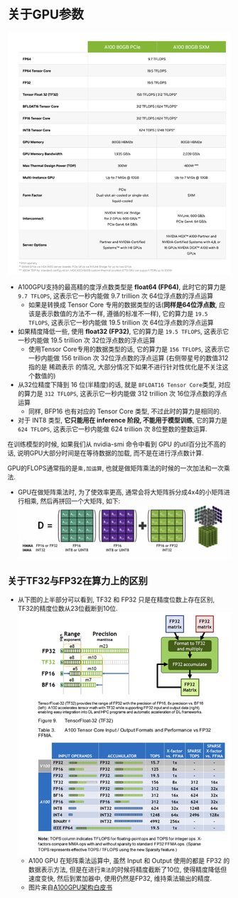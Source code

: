 # 关于GPU参数
![](notes_about_dtype_images/A100参数.png)
- A100GPU支持的最高精的度浮点数类型是 **float64 (FP64)**, 此时它的算力是 `9.7 TFLOPS`, 这表示它一秒内能做 9.7 trillion 次 64位浮点数的浮点运算
  - 如果是转换成 Tensor Core 专用的数据类型的话(**同样是64位浮点数**, 应该是表示数值的方法不一样, 遵循的标准不一样), 它的算力是 `19.5 TFLOPS`, 这表示它一秒内能做 19.5 trillion 次 64位浮点数的浮点运算
- 如果精度降低一些, 使用 **float32 (FP32)**, 它的算力是 `19.5 TFLOPS`, 这表示它一秒内能做 19.5 trillion 次 32位浮点数的浮点运算
  - 使用Tensor Core专用的数据类型的话, 它的算力是 `156 TFLOPS`, 这表示它一秒内能做 156 trillion 次 32位浮点数的浮点运算 (右侧带星号的数值312指的是 稀疏表示 的情况, 大部分情况下如果不进行针对性优化是不关注这个数值的)
- 从32位精度下降到 16 位(半精度)的话, 就是 `BFLOAT16 Tensor Core`类型, 对应的算力是 `312 TFLOPS`, 这表示它一秒内能做 312 trillion 次 16位浮点数的浮点运算
  - 同样, BFP16 也有对应的 Tensor Core 类型, 不过此时的算力是相同的.
- 对于 INT8 类型, **它只能用在 inference 阶段, 不能用于模型训练**, 它的算力是 `624 TFLOPS`, 这表示它一秒内能做 624 trillion 次 8位整数的整数运算.

在训练模型的时候, 如果我们从 nvidia-smi 命令中看到 GPU 的util百分比不高的话, 说明GPU大部分时间是在等待数据的加载, 而不是在进行浮点数计算.

GPU的FLOPS通常指的是`乘,加运算`, 也就是做矩阵乘法的时候的一次加法和一次乘法.
- GPU在做矩阵乘法时, 为了使效率更高, 通常会将大矩阵拆分成4x4的小矩阵进行相乘, 然后再拼回一个大矩阵, 如下:
    ![](notes_about_dtype_images/GPU中的4x4矩阵乘法示意图.png)

## 关于TF32与FP32在算力上的区别
- 从下图的上半部分可以看到, TF32 和 FP32 只是在精度位数上存在区别, TF32的精度位数从23位截断到10位.  
    ![](notes_about_dtype_images/A100在TF32和FP32在计算时使用的精度截断.png)
  - A100 GPU 在矩阵乘法运算中, 虽然 Input 和 Output 使用的都是 FP32 的数据表示方法, 但是在进行`乘法`的时候将精度截断了10位, 使得精度降低但速度变快, 然后到累加器中, 使用仍然是FP32, 维持乘法输出的精度.
  - 图片来自[A100GPU架构白皮书](https://images.nvidia.com/aem-dam/en-zz/Solutions/data-center/nvidia-ampere-architecture-whitepaper.pdf)